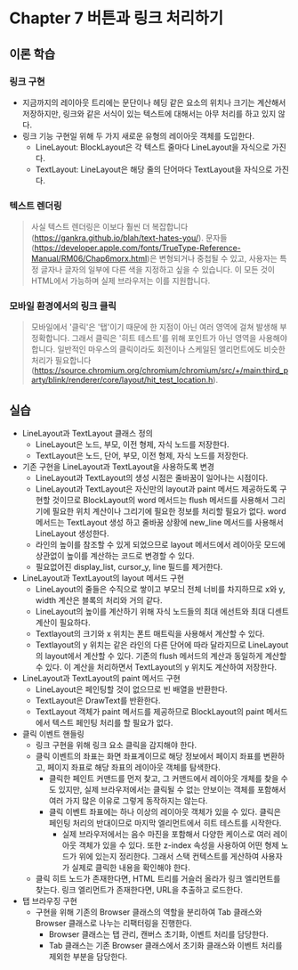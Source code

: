 # Chapter 7 버튼과 링크 처리하기

## 이론 학습

### 링크 구현

- 지금까지의 레이아웃 트리에는 문단이나 헤딩 같은 요소의 위치나 크기는 계산해서 저장하지만, 링크와 같은 서식이 있는 텍스트에 대해서는 아무 처리를 하고 있지 않다.
- 링크 기능 구현일 위해 두 가지 새로운 유형의 레이아웃 객체를 도입한다.
  - LineLayout: BlockLayout은 각 텍스트 줄마다 LineLayout을 자식으로 가진다.
  - TextLayout: LineLayout은 해당 줄의 단어마다 TextLayout을 자식으로 가진다.

### 텍스트 렌더링

> 사실 텍스트 렌더링은 이보다 훨씬 더 복잡합니다(https://gankra.github.io/blah/text-hates-you/). 문자들(https://developer.apple.com/fonts/TrueType-Reference-Manual/RM06/Chap6morx.html)은 변형되거나 중첩될 수 있고, 사용자는 특정 글자나 글자의 일부에 다른 색을 지정하고 싶을 수 있습니다. 이 모든 것이 HTML에서 가능하며 실제 브라우저는 이를 지원합니다.

### 모바일 환경에서의 링크 클릭

> 모바일에서 '클릭'은 '탭'이기 때문에 한 지점이 아닌 여러 영역에 걸쳐 발생해 부정확합니다. 그래서 클릭은 '히트 테스트'를 위해 포인트가 아닌 영역을 사용해야 합니다. 일반적인 마우스의 클릭이라도 회전이나 스케일된 엘리먼트에도 비슷한 처리가 필요합니다(https://source.chromium.org/chromium/chromium/src/+/main:third_party/blink/renderer/core/layout/hit_test_location.h).

## 실습

- LineLayout과 TextLayout 클래스 정의
  - LineLayout은 노드, 부모, 이전 형제, 자식 노드를 저장한다.
  - TextLayout은 노드, 단어, 부모, 이전 형제, 자식 노드를 저장한다.
- 기존 구현을 LineLayout과 TextLayout을 사용하도록 변경
  - LineLayout과 TextLayout의 생성 시점은 줄바꿈이 일어나는 시점이다.
  - LineLayout과 TextLayout은 자신만의 layout과 paint 메서드 제공하도록 구현할 것이므로 BlockLayout의 word 메서드는 flush 메서드를 사용해서 그리기에 필요한 위치 계산이나 그리기에 필요한 정보를 처리할 필요가 없다. word 메서드는 TextLayout 생성
  하고 줄바꿈 상황에 new_line 메서드를 사용해서 LineLayout 생성한다.
  - 라인의 높이를 참조할 수 있게 되었으므로 layout 메서드에서 레이아웃 모드에 상관없이 높이를 계산하는 코드로 변경할 수 있다.
  - 필요없어진 display_list, cursor_y, line 필드를 제거한다.
- LineLayout과 TextLayout의 layout 메서드 구현
  - LineLayout의 줄들은 수직으로 쌓이고 부모늬 전체 너비를 차지하므로 x와 y, width 계산은 블록의 처리와 거의 같다.
  - LineLayout의 높이를 계산하기 위해 자식 노드들의 최대 에선트와 최대 디센트 계산이 필요하다.
  - Textlayout의 크기와 x 위치는 폰트 매트릭을 사용해서 계산할 수 있다.
  - Textlayout의 y 위치는 같은 라인의 다른 단어에 따라 달라지므로 LineLayout의 layout에서 계산할 수 있다. 기존의 flush 메서드의 계산과 동일하게 계산할 수 있다. 이 계산을 처리하면서 TextLayout의 y 위치도 계산하여 저장한다.
- LineLayout과 TextLayout의 paint 메서드 구현
  - LineLayout은 페인팅할 것이 없으므로 빈 배열을 반환한다.
  - TextLayout은 DrawText를 반환한다.
  - TextLayout 객체가 paint 메서드를 제공하므로 BlockLayout의 paint 메서드에서 텍스트 페인팅 처리를 할 필요가 없다.
- 클릭 이벤트 핸들링
  - 링크 구현을 위해 링크 요소 클릭을 감지해야 한다.
  - 클릭 이벤트의 좌표는 화면 좌표계이므로 해당 정보에서 페이지 좌표를 변환하고, 페이지 좌표로 해당 좌표의 레이아웃 객체를 탐색한다.
    - 클릭한 페인트 커맨드를 먼저 찾고, 그 커맨드에서 레이아웃 개체를 찾을 수도 있지만, 실제 브라우저에서는 클릭될 수 없는 안보이는 객체를 포함해서 여러 가지 많은 이유로 그렇게 동작하지는 않는다.
    - 클릭 이벤트 좌표에는 하나 이상의 레이아웃 객체가 있을 수 있다. 클릭은 페인팅 처리의 반대이므로 마지막 엘리먼트에서 히트 테스트를 시작한다.
      - 실제 브라우저에서는 음수 마진을 포함해서 다양한 케이스로 여러 레이아웃 객체가 있을 수 있다. 또한 z-index 속성을 사용하여 어떤 형제 노드가 위에 있는지 정리한다. 그래서 스택 컨텍스트를 게산하여 사용자가 실제로 클릭한 내용을 확인해야 한다.
  - 클릭 히트 노드가 존재한다면, HTML 트리를 거슬러 올라가 링크 엘리먼트를 찾는다. 링크 엘리먼트가 존재한다면, URL을 추출하고 로드한다.
- 탭 브라우징 구현
  - 구현을 위해 기존의 Browser 클래스의 역할을 분리하여 Tab 클래스와 Browser 클래스로 나누는 리팩터링을 진행한다.
    - Browser 클래스는 탭 관리, 캔버스 초기화, 이벤트 처리를 담당한다.
    - Tab 클래스는 기존 Browser 클래스에서 초기화 클래스와 이벤트 처리를 제외한 부분을 담당한다.
